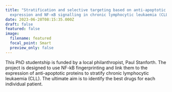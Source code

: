 ```yaml
---
title: "Stratification and selective targeting based on anti-apoptotic gene
  expression and NF-κB signalling in chronic lymphocytic leukaemia (CLL). "
date: 2023-06-28T08:15:35.000Z
draft: false
featured: false
image:
  filename: featured
  focal_point: Smart
  preview_only: false
---
```

This PhD studentship is funded by a local philanthropist, Paul Stanforth. The project is designed to use NF-kB fingerprinting and link them to the expression of anti-apoptotic proteins to stratify chronic lymphocytic leukaemia (CLL). The ultimate aim is to identify the best drugs for each individual patient.